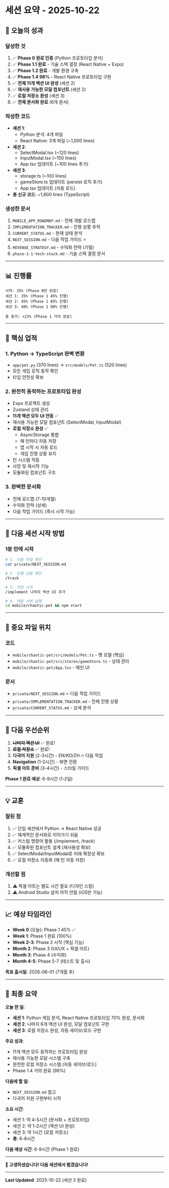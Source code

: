 # 세션 요약 - 2025-10-22

## 🎉 오늘의 성과

### 달성한 것
1. ✅ **Phase 0 완료 인증** (Python 프로토타입 분석)
2. ✅ **Phase 1.1 완료** - 기술 스택 결정 (React Native + Expo)
3. ✅ **Phase 1.2 완료** - 개발 환경 구축
4. ✅ **Phase 1.4 98%** - React Native 프로토타입 구현
5. ✅ **전체 11개 액션 UI 완성** (세션 2)
6. ✅ **재사용 가능한 모달 컴포넌트** (세션 2)
7. ✅ **로컬 저장소 완성** (세션 3)
8. ✅ **전체 문서화 완료** (6개 문서)

### 작성한 코드
- **세션 1**:
  - Python 분석: 4개 파일
  - React Native: 3개 파일 (~1,000 lines)
- **세션 2**:
  - SelectModal.tsx (~120 lines)
  - InputModal.tsx (~150 lines)
  - App.tsx 업데이트 (~100 lines 추가)
- **세션 3**:
  - storage.ts (~100 lines)
  - gameStore.ts 업데이트 (persist 로직 추가)
  - App.tsx 업데이트 (자동 로드)
- **총 신규 코드**: ~1,600 lines (TypeScript)

### 생성한 문서
1. `MOBILE_APP_ROADMAP.md` - 전체 개발 로드맵
2. `IMPLEMENTATION_TRACKER.md` - 진행 상황 추적
3. `CURRENT_STATUS.md` - 현재 상태 분석
4. `NEXT_SESSION.md` - 다음 작업 가이드 ⭐
5. `REVENUE_STRATEGY.md` - 수익화 전략 (기밀)
6. `phase-1-1-tech-stack.md` - 기술 스택 결정 문서

---

## 📊 진행률

```
시작: 25% (Phase 0만 완료)
세션 1: 35% (Phase 1 45% 진행)
세션 2: 45% (Phase 1 85% 진행)
세션 3: 48% (Phase 1 90% 진행)

총 증가: +23% (Phase 1 거의 완료)
```

---

## 🎯 핵심 업적

### 1. Python → TypeScript 완벽 변환
- `app/pet.py` (370 lines) → `src/models/Pet.ts` (520 lines)
- 모든 게임 로직 동작 확인
- 타입 안전성 확보

### 2. 완전히 동작하는 프로토타입 완성
- Expo 프로젝트 생성
- Zustand 상태 관리
- **11개 액션 모두 UI 연동** ✅
- 재사용 가능한 모달 컴포넌트 (SelectModal, InputModal)
- **로컬 저장소 완성** ✅
  - AsyncStorage 통합
  - 매 턴마다 자동 저장
  - 앱 시작 시 자동 로드
  - 게임 진행 상황 유지
- 턴 시스템 작동
- 사망 및 재시작 기능
- 모듈화된 컴포넌트 구조

### 3. 완벽한 문서화
- 전체 로드맵 (7-10개월)
- 수익화 전략 (상세)
- 다음 작업 가이드 (즉시 시작 가능)

---

## 🚀 다음 세션 시작 방법

### 1분 만에 시작
```bash
# 1. 다음 작업 확인
cat private/NEXT_SESSION.md

# 2. 진행 상황 확인
/track

# 3. 작업 시작
/implement 나머지 액션 UI 추가

# 4. 개발 서버 실행
cd mobile/chaotic-pet && npm start
```

---

## 📝 중요 파일 위치

### 코드
- `mobile/chaotic-pet/src/models/Pet.ts` - 펫 모델 (핵심)
- `mobile/chaotic-pet/src/stores/gameStore.ts` - 상태 관리
- `mobile/chaotic-pet/App.tsx` - 메인 UI

### 문서
- `private/NEXT_SESSION.md` ⭐ 다음 작업 가이드
- `private/IMPLEMENTATION_TRACKER.md` - 전체 진행 상황
- `private/CURRENT_STATUS.md` - 상세 분석

---

## 🎯 다음 우선순위

1. ~~**나머지 액션 UI**~~ ✅ 완료!
2. ~~**로컬 저장소**~~ ✅ 완료!
3. **다국어 지원** (2-3시간) - EN/KO/ZH 🔥 다음 작업
4. **Navigation** (1-2시간) - 화면 전환
5. **픽셀 아트 준비** (3-4시간) - 스타일 가이드

**Phase 1 완료 예상**: 6-9시간 (1-2일)

---

## 💡 교훈

### 잘된 점
1. ✅ 단일 세션에서 Python → React Native 성공
2. ✅ 체계적인 문서화로 이어가기 쉬움
3. ✅ 커스텀 명령어 활용 (/implement, /track)
4. ✅ 모듈화된 컴포넌트 설계 (재사용성 확보)
5. ✅ SelectModal/InputModal로 미래 확장성 확보
6. ✅ 로컬 저장소 자동화 (매 턴 자동 저장)

### 개선할 점
1. ⚠️ 픽셀 아트는 별도 시간 필요 (디자인 스킬)
2. ⚠️ Android Studio 설치 아직 안됨 (iOS만 가능)

---

## 📈 예상 타임라인

- **Week 0** (오늘): Phase 1 45% ✅
- **Week 1**: Phase 1 완료 (100%)
- **Week 2-3**: Phase 2 시작 (핵심 기능)
- **Month 2**: Phase 3 (UI/UX + 픽셀 아트)
- **Month 3**: Phase 4 (수익화)
- **Month 4-5**: Phase 5-7 (테스트 및 출시)

**목표 출시일**: 2026-06-01 (7개월 후)

---

## 🎊 최종 요약

**오늘 한 일**:
- **세션 1**: Python 게임 분석, React Native 프로토타입 70% 완성, 문서화
- **세션 2**: 나머지 6개 액션 UI 완성, 모달 컴포넌트 구현
- **세션 3**: 로컬 저장소 완성, 자동 세이브/로드 구현

**주요 성과**:
- 11개 액션 모두 동작하는 프로토타입 완성
- 재사용 가능한 모달 시스템 구축
- 완전한 로컬 저장소 시스템 (자동 세이브/로드)
- Phase 1.4 거의 완료 (98%)

**다음에 할 일**:
- `NEXT_SESSION.md` 참고
- 다국어 지원 구현부터 시작

**소요 시간**:
- 세션 1: 약 4-5시간 (문서화 + 프로토타입)
- 세션 2: 약 1-2시간 (액션 UI 완성)
- 세션 3: 약 1시간 (로컬 저장소)
- **총**: 6-8시간

**다음 예상 시간**: 6-9시간 (Phase 1 완료)

---

**🚀 고생하셨습니다! 다음 세션에서 뵙겠습니다!**

---

**Last Updated**: 2025-10-22 (세션 3 완료)
